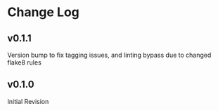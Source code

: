 # Change Log

## v0.1.1

Version bump to fix tagging issues, and linting bypass due to changed flake8 rules

## v0.1.0

Initial Revision
